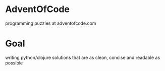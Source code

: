 # AdventOfCode

programming puzzles at adventofcode.com

# Goal

writing python/clojure solutions that are as clean, concise and readable as possible
